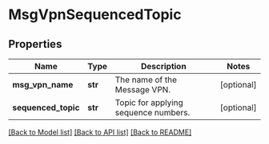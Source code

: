 # MsgVpnSequencedTopic

## Properties
Name | Type | Description | Notes
------------ | ------------- | ------------- | -------------
**msg_vpn_name** | **str** | The name of the Message VPN. | [optional] 
**sequenced_topic** | **str** | Topic for applying sequence numbers. | [optional] 

[[Back to Model list]](../README.md#documentation-for-models) [[Back to API list]](../README.md#documentation-for-api-endpoints) [[Back to README]](../README.md)


